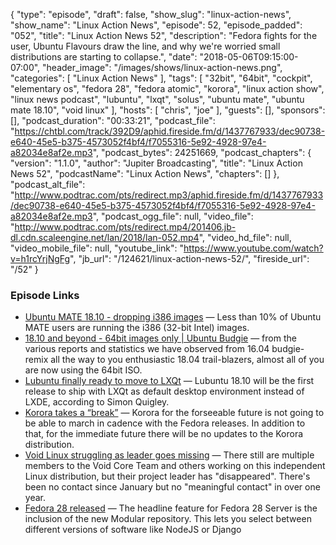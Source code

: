{
  "type": "episode",
  "draft": false,
  "show_slug": "linux-action-news",
  "show_name": "Linux Action News",
  "episode": 52,
  "episode_padded": "052",
  "title": "Linux Action News 52",
  "description": "Fedora fights for the user, Ubuntu Flavours draw the line, and why we're worried small distributions are starting to collapse.",
  "date": "2018-05-06T09:15:00-07:00",
  "header_image": "/images/shows/linux-action-news.png",
  "categories": [
    "Linux Action News"
  ],
  "tags": [
    "32bit",
    "64bit",
    "cockpit",
    "elementary os",
    "fedora 28",
    "fedora atomic",
    "korora",
    "linux action show",
    "linux news podcast",
    "lubuntu",
    "lxqt",
    "solus",
    "ubuntu mate",
    "ubuntu mate 18.10",
    "void linux"
  ],
  "hosts": [
    "chris",
    "joe"
  ],
  "guests": [],
  "sponsors": [],
  "podcast_duration": "00:33:21",
  "podcast_file": "https://chtbl.com/track/392D9/aphid.fireside.fm/d/1437767933/dec90738-e640-45e5-b375-4573052f4bf4/f7055316-5e92-4928-97e4-a82034e8af2e.mp3",
  "podcast_bytes": 24251669,
  "podcast_chapters": {
    "version": "1.1.0",
    "author": "Jupiter Broadcasting",
    "title": "Linux Action News 52",
    "podcastName": "Linux Action News",
    "chapters": []
  },
  "podcast_alt_file": "http://www.podtrac.com/pts/redirect.mp3/aphid.fireside.fm/d/1437767933/dec90738-e640-45e5-b375-4573052f4bf4/f7055316-5e92-4928-97e4-a82034e8af2e.mp3",
  "podcast_ogg_file": null,
  "video_file": "http://www.podtrac.com/pts/redirect.mp4/201406.jb-dl.cdn.scaleengine.net/lan/2018/lan-052.mp4",
  "video_hd_file": null,
  "video_mobile_file": null,
  "youtube_link": "https://www.youtube.com/watch?v=h1rcYrjNgFg",
  "jb_url": "/124621/linux-action-news-52/",
  "fireside_url": "/52"
}


### Episode Links

  * [Ubuntu MATE 18.10 - dropping i386 images](https://ubuntu-mate.community/t/ubuntu-mate-18-10-dropping-i386-images/16715 "Ubuntu MATE 18.10 - dropping i386 images") — Less than 10% of Ubuntu MATE users are running the i386 (32-bit Intel) images.
  * [18.10 and beyond - 64bit images only | Ubuntu Budgie](https://ubuntubudgie.org/blog/2018/05/04/18-10-and-beyond-64bit-images-only "18.10 and beyond - 64bit images only | Ubuntu Budgie") — from the various reports and statistics we have observed from 16.04 budgie-remix all the way to you enthusiastic 18.04 trail-blazers, almost all of you are now using the 64bit ISO.
  * [Lubuntu finally ready to move to LXQt](https://news.softpedia.com/news/lubuntu-is-finally-moving-to-lxqt-by-default-with-the-lubuntu-18-10-release-520951.shtml "Lubuntu finally ready to move to LXQt") — Lubuntu 18.10 will be the first release to ship with LXQt as default desktop environment instead of LXDE, according to Simon Quigley. 
  * [Korora takes a “break”](https://kororaproject.org/about/news/time-for-a-break "Korora takes a “break”") — Korora for the forseeable future is not going to be able to march in cadence with the Fedora releases. In addition to that, for the immediate future there will be no updates to the Korora distribution.
  * [Void Linux struggling as leader goes missing](https://www.phoronix.com/scan.php?page=news_item&px=Void-Linux-Infrastructure-Limbo "Void Linux struggling as leader goes missing") — There still are multiple members to the Void Core Team and others working on this independent Linux distribution, but their project leader has "disappeared". There's been no contact since January but no "meaningful contact" in over one year. 
  * [Fedora 28 released](https://fedoramagazine.org/announcing-fedora-28/ "Fedora 28 released") — The headline feature for Fedora 28 Server is the inclusion of the new Modular repository. This lets you select between different versions of software like NodeJS or Django


